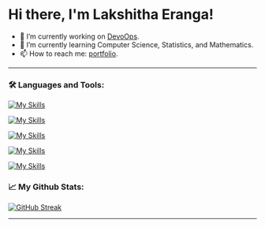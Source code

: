 # Hi there, I'm Lakshitha Eranga!

- 🔭 I’m currently working on [DevoOps](https://github.com/sanjueranga/DevOps).
- 🌱 I’m currently learning Computer Science, Statistics, and Mathematics.
- 📫 How to reach me: [portfolio](https://sanjueranga.github.io/portfolio/).

<hr>

### 🛠️ Languages and Tools:

<p>

[![My Skills](https://skillicons.dev/icons?i=java,python,js,html,css,r)](https://skillicons.dev)


[![My Skills](https://skillicons.dev/icons?i=nodejs,spring,nestjs,react,next,django)](https://skillicons.dev)


[![My Skills](https://skillicons.dev/icons?i=aws,gcp,linux,git,kubernetes,docker)](https://skillicons.dev)


[![My Skills](https://skillicons.dev/icons?i=mysql,mongodb,postgres)](https://skillicons.dev)


[![My Skills](https://skillicons.dev/icons?i=atom,vscode,eclipse,idea)](https://skillicons.dev)
</p>


### 📈 My Github Stats:

[![GitHub Streak](http://github-readme-streak-stats.herokuapp.com?user=sanjueranga&theme=blue-green)](https://git.io/streak-stats)

<hr>
